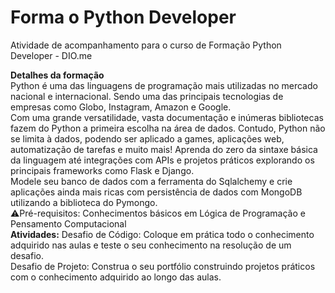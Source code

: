 # Forma o Python Developer
Atividade de acompanhamento para o curso de Formação Python Developer - DIO.me

<b>Detalhes da formação</b>
<br>
Python é uma das linguagens de programação mais utilizadas no mercado nacional e internacional. Sendo uma das principais tecnologias de empresas como Globo, Instagram, Amazon e Google.
<br>
Com uma grande versatilidade, vasta documentação e inúmeras bibliotecas fazem do Python a primeira escolha na área de dados. Contudo, Python não se limita à dados, podendo ser aplicado a games, aplicações web, automatização de tarefas e muito mais! Aprenda do zero da sintaxe básica da linguagem até integrações com APIs e projetos práticos explorando os principais frameworks como Flask e Django.
<br>
Modele seu banco de dados com a ferramenta do Sqlalchemy e crie aplicações ainda mais ricas com persistência de dados com MongoDB utilizando a biblioteca do Pymongo.
<br>
⚠️Pré-requisitos: Conhecimentos básicos em Lógica de Programação e Pensamento Computacional
<br>
<b>Atividades:</b>
Desafio de Código: Coloque em prática todo o conhecimento adquirido nas aulas e teste o seu conhecimento na resolução de um desafio.
<br>
Desafio de Projeto: Construa o seu portfólio construindo projetos práticos com o conhecimento adquirido ao longo das aulas.
